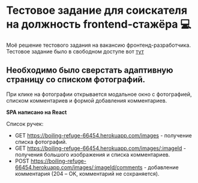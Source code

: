 # Тестовое задание для соискателя на должность frontend-стажёра 💻

Моё решение тестового задания на вакансию фронтенд-разработчика. Тестовое задание было в свободном доступе вот [тут](https://github.com/avito-tech/safedeal-frontend-trainee)

## Необходимо было сверстать адаптивную страницу со списком фотографий.

При клике на фотографии открывается модальное окно с фотографией, списком комментариев и формой добавления комментариев.

**SPA написано на React**

Список ручек:

- GET https://boiling-refuge-66454.herokuapp.com/images - получение списка фотографий.
- GET https://boiling-refuge-66454.herokuapp.com/images/:imageId - получения большого изображения и списка комментариев.
- POST https://boiling-refuge-66454.herokuapp.com/images/:imageId/comments - добавление комментария (204 – OK, комментарий не сохраняется).
